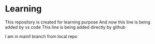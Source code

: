 # Learning
This repository is created for learning purpose
And now this line is being added by vs code
This line is being added directly by github

I am in main1 branch from local repo